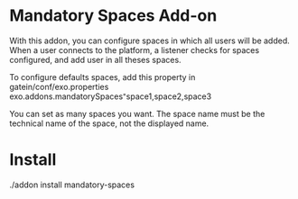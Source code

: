 Mandatory Spaces Add-on
=======

With this addon, you can configure spaces in which all users will be added.
When a user connects to the platform, a listener checks for spaces configured, and add user in all theses spaces.

To configure defaults spaces, add this property in gatein/conf/exo.properties 
exo.addons.mandatorySpaces⁼space1,space2,space3

You can set as many spaces you want. The space name must be the technical name of the space, not the displayed name.

 
Install 
=====

./addon install mandatory-spaces